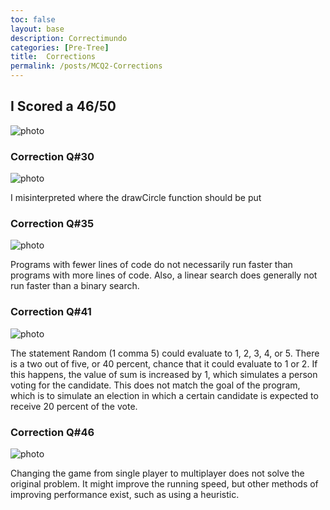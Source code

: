 ```yaml
---
toc: false
layout: base
description: Correctimundo
categories: [Pre-Tree]
title:  Corrections
permalink: /posts/MCQ2-Corrections
---
```


## I Scored a 46/50

![photo]({{site.baseurl}}/images/MCQ-Test-2.png)



### Correction Q#30

![photo]({{site.baseurl}}/images/Q30MCQ.png)


I misinterpreted where the drawCircle function should be put

### Correction Q#35

![photo]({{site.baseurl}}/images/Q35MCQ.png)


Programs with fewer lines of code do not necessarily run faster than programs with more lines of code. Also, a linear search does generally not run faster than a binary search. 

### Correction Q#41

![photo]({{site.baseurl}}/images/Q41MCQ2.png)


The statement Random (1 comma 5) could evaluate to 1, 2, 3, 4, or 5. There is a two out of five, or 40 percent, chance that it could evaluate to 1 or 2. If this happens, the value of  sum is increased by 1, which simulates a person voting for the candidate. This does not match the goal of the program, which is to simulate an election in which a certain candidate is expected to receive 20 percent of the vote.

### Correction Q#46

![photo]({{site.baseurl}}/images/Q46MCQ2.png)

Changing the game from single player to multiplayer does not solve the original problem. It might improve the running speed, but other methods of improving performance exist, such as using a heuristic.